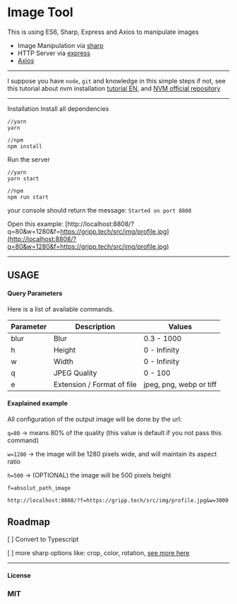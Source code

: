 Image Tool
==================================

This is using ES6, Sharp, Express and Axios to manipulate images
- Image Manipulation via [sharp](https://github.com/lovell/sharp)
- HTTP Server via [express](https://expressjs.com/)
- [Axios](https://github.com/axios/axios)

----------------------------
I suppose you have `node`, `git` and knowledge in this simple steps if not, see this tutorial about nvm installation [tutorial EN](https://www.keycdn.com/blog/node-version-manager), and [NVM official repository](https://github.com/nvm-sh/nvm) 

----------------------------

Installation
Install all dependencies
```
//yarn
yarn

//npm
npm install
```

Run the server
```
//yarn
yarn start

//npm
npm run start
```
your console should return the message:
`Started on port 8808`

Open this example: [http://localhost:8808/?q=80&w=1280&f=https://gripp.tech/src/img/profile.jpg](http://localhost:8808/?q=80&w=1280&f=https://gripp.tech/src/img/profile.jpg)

----------------------------
## USAGE


#### Query Parameters

Here is a list of available commands.

| Parameter | Description  | Values         |
| --------- | ------------ | -------------- |
| blur      | Blur         | 0.3 - 1000     |
| h         | Height       | 0 - Infinity   |
| w         | Width        | 0 - Infinity   |
| q         | JPEG Quality | 0 - 100        |
| e         | Extension / Format of file | jpeg, png, webp or tiff |


#### Exaplained example
All configuration of the output image will be done by the url:

`q=80` -> means 80% of the quality (this value is default if you not pass this command)

`w=1280` -> the image will be 1280 pixels wide, and will maintain its aspect ratio

`h=500` -> (OPTIONAL) the image will be 500 pixels height

`f=absolut_path_image`


```
http://localhost:8808/?f=https://gripp.tech/src/img/profile.jpg&w=3000
```
Roadmap
-------
[ ] Convert to Typescript

[ ] more sharp options like: crop, color, rotation, [see more here](https://sharp.pixelplumbing.com/en/stable/api-operation/)

----
#### License
### MIT

[Sharp Cropping]: http://sharp.pixelplumbing.com/en/stable/api-resize/#crop
